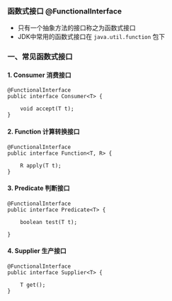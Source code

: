 ### 函数式接口 @FunctionalInterface
* 只有一个抽象方法的接口称之为函数式接口
* JDK中常用的函数式接口在 `java.util.function` 包下


### 一、常见函数式接口
#### 1. Consumer 消费接口
```
@FunctionalInterface
public interface Consumer<T> {

    void accept(T t);
}
```


#### 2. Function 计算转换接口
```
@FunctionalInterface
public interface Function<T, R> {

    R apply(T t);
}
```


#### 3. Predicate 判断接口
```
@FunctionalInterface
public interface Predicate<T> {

    boolean test(T t);

}
```


#### 4. Supplier 生产接口
```
@FunctionalInterface
public interface Supplier<T> {

    T get();
}
```
